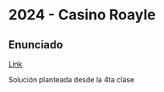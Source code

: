 # 2024 - Casino Roayle

## Enunciado
[Link](https://docs.google.com/document/d/1DFcRQqRKeE2yGUqfQD9YVum4GMPS0L3roYL42nTExUw/edit?usp=sharing)


Solución planteada desde la 4ta clase
